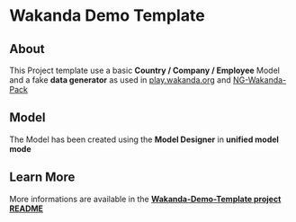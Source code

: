 # Wakanda Demo Template


## About

This Project template use a basic **Country / Company / Employee** Model and a fake **data generator** as used in [play.wakanda.org](http://play.wakanda.org) and [NG-Wakanda-Pack](ng-wakanda-pack.waktest.com)

## Model

The Model has been created using the **Model Designer** in **unified model mode**


## Learn More

More informations are available in the **[Wakanda-Demo-Template project README](Wakanda-Demo-Template/README.md)**
